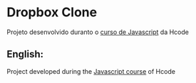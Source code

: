 <h1> Dropbox Clone </h1>

<p>Projeto desenvolvido duranto o <a href="https://www.udemy.com/course/javascript-curso-completo/">curso de Javascript</a> da Hcode</p>

<h2>English:</h2>
<p>Project developed during the <a href="https://www.udemy.com/course/javascript-curso-completo/">Javascript course</a> of Hcode</p>
